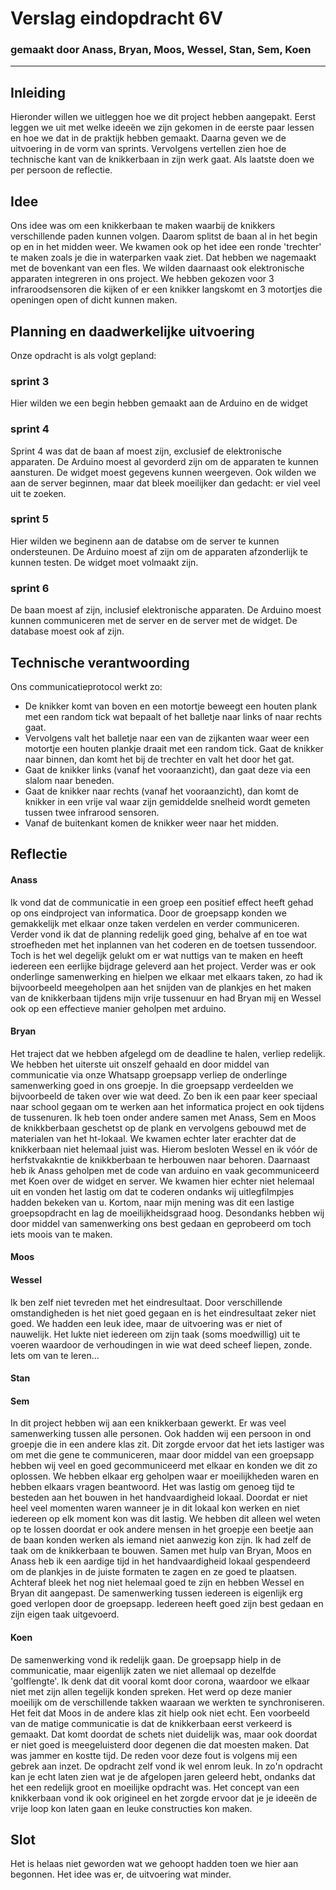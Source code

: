# Verslag eindopdracht 6V
### gemaakt door Anass, Bryan, Moos, Wessel, Stan, Sem, Koen

---

## Inleiding
Hieronder willen we uitleggen hoe we dit project hebben aangepakt. Eerst leggen we uit met welke ideeën we zijn gekomen in de
eerste paar lessen en hoe we dat in de praktijk hebben gemaakt. Daarna geven we de uitvoering in de vorm van sprints. 
Vervolgens vertellen zien hoe de technische kant van de knikkerbaan in zijn werk gaat. Als laatste doen we per persoon de reflectie.


## Idee
Ons idee was om een knikkerbaan te maken waarbij de knikkers verschillende paden kunnen volgen. Daarom splitst de baan al 
in het begin op en in het midden weer. We kwamen ook op het idee een ronde 'trechter' te maken zoals je die in waterparken
vaak ziet. Dat hebben we nagemaakt met de bovenkant van een fles. We wilden daarnaast ook elektronische apparaten integreren
in ons project. We hebben gekozen voor 3 infraroodsensoren die kijken of er een knikker langskomt en 3 motortjes die openingen
open of dicht kunnen maken.


## Planning en daadwerkelijke uitvoering
Onze opdracht is als volgt gepland: 

### sprint 3
Hier wilden we een begin hebben gemaakt aan de Arduino en de widget

### sprint 4
Sprint 4 was dat de baan af moest zijn, exclusief de elektronische apparaten. De Arduino moest al gevorderd zijn om de apparaten te kunnen aansturen.
De widget moest gegevens kunnen weergeven. Ook wilden we aan de server beginnen, maar dat bleek moeilijker dan gedacht: er viel veel uit te zoeken.

### sprint 5
Hier wilden we beginenn aan de databse om de server te kunnen ondersteunen. De Arduino moest af zijn om de apparaten afzonderlijk te kunnen testen.
De widget moet volmaakt zijn. 

### sprint 6
De baan moest af zijn, inclusief elektronische apparaten. De Arduino moest kunnen communiceren met de server en de server met de widget.
De database moest ook af zijn.


## Technische verantwoording
Ons communicatieprotocol werkt zo:
- De knikker komt van boven en een motortje beweegt een houten plank met een random tick wat bepaalt of het balletje naar links of naar rechts gaat.
- Vervolgens valt het balletje naar een van de zijkanten waar weer een motortje een houten plankje draait met een random tick. Gaat de knikker naar binnen, dan komt het bij de trechter en valt het door het gat.
- Gaat de knikker links (vanaf het vooraanzicht), dan gaat deze via een slalom naar beneden. 
- Gaat de knikker naar rechts (vanaf het vooraanzicht), dan komt de knikker in een vrije val waar zijn gemiddelde snelheid wordt gemeten tussen twee infrarood sensoren.
- Vanaf de buitenkant komen de knikker weer naar het midden.



## Reflectie
#### Anass
Ik vond dat de communicatie in een groep een positief effect heeft gehad op ons eindproject van informatica. Door de groepsapp konden we gemakkelijk met elkaar onze taken verdelen en verder communiceren. Verder vond ik dat de planning redelijk goed ging, behalve af en toe wat stroefheden met het inplannen van het coderen en de toetsen tussendoor. Toch is het wel degelijk gelukt om er wat nuttigs van te maken en heeft iedereen een eerlijke bijdrage geleverd aan het project. Verder was er ook onderlinge samenwerking en hielpen we elkaar met elkaars taken, zo had ik bijvoorbeeld meegeholpen aan het snijden van de plankjes en het maken van de knikkerbaan tijdens mijn vrije tussenuur en had Bryan mij en Wessel ook op een effectieve manier geholpen met arduino.

#### Bryan
Het traject dat we hebben afgelegd om de deadline te halen, verliep redelijk. We hebben het uiterste uit onszelf gehaald en door middel van communicatie via onze Whatsapp groepsapp verliep de onderlinge samenwerking goed in ons groepje. In die groepsapp verdeelden we bijvoorbeeld de taken over wie wat deed. Zo ben ik een paar keer speciaal naar school gegaan om te werken aan het informatica project en ook tijdens de tussenuren. Ik heb toen onder andere samen met Anass, Sem en Moos de knikkberbaan geschetst op de plank en vervolgens gebouwd met de materialen van het ht-lokaal. We kwamen echter later erachter dat de knikkerbaan niet helemaal juist was. Hierom besloten Wessel en ik vóór de herfstvakakntie de knikkberbaan te herbouwen naar behoren. Daarnaast heb ik Anass geholpen met de code van arduino en vaak gecommuniceerd met Koen over de widget en server. We kwamen hier echter niet helemaal uit en vonden het lastig om dat te coderen ondanks wij uitlegfilmpjes hadden bekeken van u. Kortom, naar mijn mening was dit een lastige groepsopdracht en lag de moeilijkheidsgraad hoog. Desondanks hebben wij door middel van samenwerking ons best gedaan en geprobeerd om toch iets moois van te maken.

#### Moos

#### Wessel
Ik ben zelf niet tevreden met het eindresultaat. Door verschillende omstandigheden is het niet goed gegaan en is het eindresultaat zeker niet goed. We hadden een leuk idee, maar de uitvoering was er niet of nauwelijk. Het lukte niet iedereen om zijn taak (soms moedwillig) uit te voeren waardoor de verhoudingen in wie wat deed scheef liepen, zonde. Iets om van te leren...

#### Stan

#### Sem
In dit project hebben wij aan een knikkerbaan gewerkt. Er was veel samenwerking tussen alle personen. Ook hadden wij een persoon in ond groepje die in een andere klas zit. Dit zorgde ervoor dat het iets lastiger was om met die gene te communiceren, maar door middel van een groepsapp hebben wij veel en goed gecommuniceerd met elkaar en konden we dit zo oplossen. We hebben elkaar erg geholpen waar er moeilijkheden waren en hebben elkaars vragen beantwoord. Het was lastig om genoeg tijd te besteden aan het bouwen in het handvaardigheid lokaal. Doordat er niet heel veel momenten waren wanneer je in dit lokaal kon werken en niet iedereen op elk moment kon was dit lastig. We hebben dit alleen wel weten op te lossen doordat er ook andere mensen in het groepje een beetje aan de baan konden werken als iemand niet aanwezig kon zijn. Ik had zelf de taak om de knikkerbaan te bouwen. Samen met hulp van Bryan, Moos en Anass heb ik een aardige tijd in het handvaardigheid lokaal gespendeerd om de plankjes in de juiste formaten te zagen en ze goed te plaatsen. Achteraf bleek het nog niet helemaal goed te zijn en hebben Wessel en Bryan dit aangepast. De samenwerking tussen iedereen is eigenlijk erg goed verlopen door de groepsapp. Iedereen heeft goed zijn best gedaan en zijn eigen taak uitgevoerd.

#### Koen
De samenwerking vond ik redelijk gaan. De groepsapp hielp in de communicatie, maar eigenlijk zaten we niet allemaal op dezelfde 'golflengte'. 
Ik denk dat dit vooral komt door corona, waardoor we elkaar niet met zijn allen tegelijk konden spreken. Het werd op deze manier moeilijk om de verschillende takken waaraan we werkten te synchroniseren. 
Het feit dat Moos in de andere klas zit hielp ook niet echt. Een voorbeeld van de matige communicatie is dat de knikkerbaan eerst verkeerd is gemaakt. Dat komt doordat de schets niet duidelijk was, maar ook
doordat er niet goed is meegeluisterd door degenen die dat moesten maken. Dat was jammer en kostte tijd. De reden voor deze fout is volgens mij een gebrek aan inzet. De opdracht zelf vond ik wel enrom leuk. 
In zo'n opdracht kan je echt laten zien wat je de afgelopen jaren geleerd hebt, ondanks dat het een redelijk groot en moeilijke opdracht was. Het concept van een knikkerbaan vond ik ook origineel en het zorgde 
ervoor dat je je ideeën de vrije loop kon laten gaan en leuke constructies kon maken. 

## Slot
Het is helaas niet geworden wat we gehoopt hadden toen we hier aan begonnen. Het idee was er, de uitvoering wat minder.